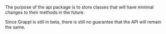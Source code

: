 The purpose of the api package is to store classes that will have minimal changes to their methods in the future.

Since Grappl is still in beta, there is still no guarantee that the API will remain the same.